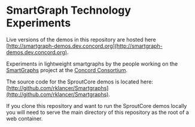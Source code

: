 # SmartGraph Technology Experiments

Live versions of the demos in this repository are hosted here [http://smartgraph-demos.dev.concord.org](http://smartgraph-demos.dev.concord.org).

Experiments in lightweight smartgraphs by the people working on the [SmartGraphs](http://smartgraphs.concord.org/) project at the [Concord Consortium](http://www.concord.org).

The source code for the SproutCore demos is located here: [http://github.com/rklancer/Smartgraphs](http://github.com/rklancer/Smartgraphs).

If you clone this repository and want to run the SproutCore demos locally you will need to serve the main directory of this repository as the root of a web container.
